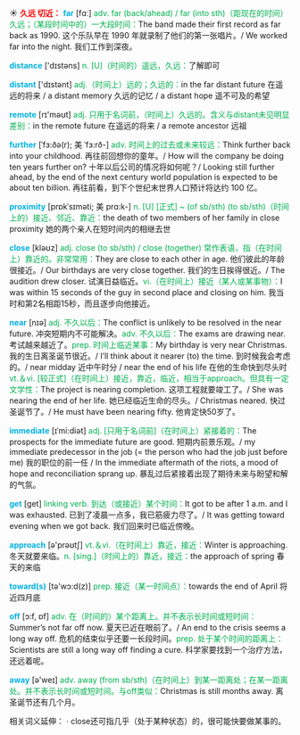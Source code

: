 ☀ <font color="red">**久远 切近：**</font>
<font color="sky blue">**far**</font> [fɑː] 
<font color="#00b050">adv. far (back/ahead) / far (into sth)（距现在的时间）久远；（某段时间中的）一大段时间：</font>The band made their first record as far back as 1990. 这个乐队早在 1990 年就录制了他们的第一张唱片。/ We worked far into the night. 我们工作到深夜。

<font color="sky blue">**distance**</font> ['dɪstəns] 
<font color="#00b050">n. [U]（时间的）遥远，久远：</font>了解即可

<font color="sky blue">**distant**</font> ['dɪstənt] 
<font color="#00b050">adj.（时间上）远的；久远的：</font>in the far distant future 在遥远的将来 / a distant memory 久远的记忆 / a distant hope 遥不可及的希望

<font color="sky blue">**remote**</font> [rɪ'məʊt] 
<font color="#00b050">adj. 只用于名词前，（时间上）久远的。含义与distant未见明显差别：</font>in the remote future 在遥远的将来 / a remote ancestor 远祖
           
<font color="sky blue">**further**</font> [ˈfɜ:ðə(r); 美 ˈfɜ:rð-]
<font color="#00b050">adv. 时间上的过去或未来较远：</font>Think further back into your childhood. 再往前回想你的童年。/ How will the company be doing ten years further on? 十年以后公司的情况将如何呢？/ Looking still further ahead, by the end of the next century world population is expected to be about ten billion. 再往前看，到下个世纪末世界人口预计将达约 100 亿。

<font color="sky blue">**proximity**</font> [prɒkˈsɪməti; 美 prɑ:k-]
<font color="#00b050">n. [U] [正式] ~ (of sb/sth) (to sb/sth)（时间上的）接近、邻近、靠近：</font>the death of two members of her family in close proximity 她的两个亲人在短时间内的相继去世

<font color="sky blue">**close**</font> [kləʊz] 
<font color="#00b050">adj. close (to sb/sth) / close (together) 常作表语，指（在时间上）靠近的。非常常用：</font>They are close to each other in age. 他们彼此的年龄很接近。/ Our birthdays are very close together. 我们的生日挨得很近。/ The audition drew closer. 试演日益临近。<font color="#00b050">vi.（在时间上）接近（某人或某事物）：</font>I was within 15 seconds of the guy in second place and closing on him. 我当时和第2名相距15秒，而且逐步向他接近。

<font color="sky blue">**near**</font> [nɪə] 
<font color="#00b050">adj. 不久以后：</font>The conflict is unlikely to be resolved in the near future. 冲突短期内不可能解决。<font color="#00b050">adv. 不久以后：</font>The exams are drawing near. 考试越来越近了。<font color="#00b050">prep. 时间上临近某事：</font>My birthday is very near Christmas. 我的生日离圣诞节很近。/ I’ll think about it nearer (to) the time. 到时候我会考虑的。/ near midday 近中午时分 / near the end of his life 在他的生命快到尽头时 <font color="#00b050">vt.＆vi. [较正式]（在时间上）接近，靠近，临近，相当于approach。但具有一定文学性：</font>The project is nearing completion. 这项工程就要竣工了。/ She was nearing the end of her life. 她已经临近生命的尽头。/ Christmas neared. 快过圣诞节了。/ He must have been nearing fifty. 他肯定快50岁了。
           
<font color="sky blue">**immediate**</font> [ɪˈmi:diət]
<font color="#00b050">adj. [只用于名词前]（在时间上）紧接着的：</font>The prospects for the immediate future are good. 短期内前景乐观。/ my immediate predecessor in the job (= the person who had the job just before me) 我的职位的前一任 / In the immediate aftermath of the riots, a mood of hope and reconciliation sprang up. 暴乱过后紧接着出现了期待未来与盼望和解的气氛。

<font color="sky blue">**get**</font> [ɡet] 
<font color="#00b050">linking verb. 到达（或接近）某个时间：</font>It got to be after 1 a.m. and I was exhausted. 已到了凌晨一点多，我已筋疲力尽了。/ It was getting toward evening when we got back. 我们回来时已临近傍晚。

<font color="sky blue">**approach**</font> [ə'prəʊtʃ] 
<font color="#00b050">vt.＆vi.（在时间上）靠近，接近：</font>Winter is approaching. 冬天就要来临。<font color="#00b050">n. [sing.]（时间上的）靠近，接近：</font>the approach of spring 春天的来临

<font color="sky blue">**toward(s)**</font> [tə'wɔ:d(z)] 
<font color="#00b050">prep. 接近（某一时间点）：</font>towards the end of April 将近四月底

<font color="sky blue">**off**</font> [ɔ:f, ɒf] 
<font color="#00b050">adv. 在（时间的）某个距离上。并不表示长时间或短时间：</font>Summer’s not far off now. 夏天已近在眼前了。/ An end to the crisis seems a long way off. 危机的结束似乎还要一长段时间。<font color="#00b050">prep. 处于某个时间的距离上：</font>Scientists are still a long way off finding a cure. 科学家要找到一个治疗方法，还远着呢。

<font color="sky blue">**away**</font> [ə'weɪ] 
<font color="#00b050">adv. away (from sb/sth)（在时间上）到某一距离处；在某一距离处。并不表示长时间或短时间。与off类似：</font>Christmas is still months away. 离圣诞节还有几个月。 

相关词义延伸：
· close还可指几乎（处于某种状态）的，很可能快要做某事的。
